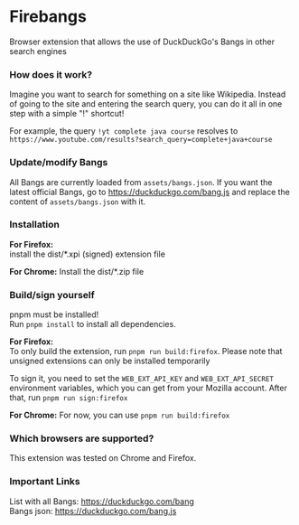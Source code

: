 # Firebangs
Browser extension that allows the use of DuckDuckGo's Bangs in other search engines

### How does it work?

Imagine you want to search for something on a site like Wikipedia. Instead of going to the site and entering
the search query, you can do it all in one step with a simple "!" shortcut!

For example, the query `!yt complete java course` resolves to `https://www.youtube.com/results?search_query=complete+java+course`

### Update/modify Bangs

All Bangs are currently loaded from `assets/bangs.json`.
If you want the latest official Bangs, go to https://duckduckgo.com/bang.js
and replace the content of `assets/bangs.json` with it.

### Installation 

**For Firefox:**<br>
install the dist/*.xpi (signed) extension file

**For Chrome:** Install the dist/*.zip file

### Build/sign yourself

pnpm must be installed!<br>
Run `pnpm install` to install all dependencies.<br>

**For Firefox:**<br>
To only build the extension, run `pnpm run build:firefox`.
Please note that unsigned extensions can only be installed temporarily<br>

To sign it, you need to set the `WEB_EXT_API_KEY` and `WEB_EXT_API_SECRET` environment variables, 
which you can get from your Mozilla account. After that, run `pnpm run sign:firefox`

**For Chrome:** For now, you can use `pnpm run build:firefox`

### Which browsers are supported?

This extension was tested on Chrome and Firefox.

### Important Links

List with all Bangs: https://duckduckgo.com/bang<br>
Bangs json: https://duckduckgo.com/bang.js
